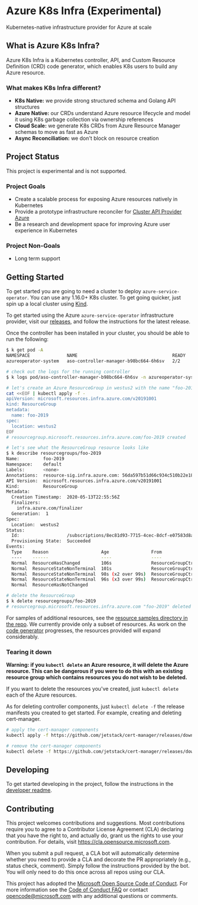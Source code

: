 # Azure K8s Infra (Experimental)
Kubernetes-native infrastructure provider for Azure at scale

## What is Azure K8s Infra?
Azure K8s Infra is a Kubernetes controller, API, and Custom Resource Definition (CRD) code generator, 
which enables K8s users to build any Azure resource.

### What makes K8s Infra different?
- **K8s Native:** we provide strong structured schema and Golang API structures
- **Azure Native:** our CRDs understand Azure resource lifecycle and model it using K8s garbage collection via ownership references
- **Cloud Scale:** we generate K8s CRDs from Azure Resource Manager schemas to move as fast as Azure
- **Async Reconciliation:** we don't block on resource creation

## Project Status
This project is experimental and is not supported.

### Project Goals
- Create a scalable process for exposing Azure resources natively in Kubernetes
- Provide a prototype infrastructure reconciler for [Cluster API Provider Azure](https://github.com/kubernetes-sigs/cluster-api-provider-azure)
- Be a research and development space for improving Azure user experience in Kubernetes

### Project Non-Goals
- Long term support

## Getting Started
To get started you are going to need a cluster to deploy `azure-service-operator`. You can use any 1.16.0+ K8s 
cluster. To get going quicker, just spin up a local cluster using [Kind](https://kind.sigs.k8s.io).

To get started using the Azure `azure-service-operator` infrastructure provider, visit our [releases](https://github.com/Azure/azure-service-operator/releases),
and follow the instructions for the latest release.

Once the controller has been installed in your cluster, you should be able to run the following:
```bash
$ k get pod -A
NAMESPACE              NAME                                    READY   STATUS    RESTARTS   AGE
azureoperator-system   aso-controller-manager-b98bc664-6h6sv   2/2     Running   0          7m15s

# check out the logs for the running controller
$ k logs pod/aso-controller-manager-b98bc664-6h6sv -n azureoperator-system -c manager

# let's create an Azure ResourceGroup in westus2 with the name "foo-2019"
cat <<EOF | kubectl apply -f -
apiVersion: microsoft.resources.infra.azure.com/v20191001
kind: ResourceGroup
metadata:
  name: foo-2019
spec:
  location: westus2
EOF
# resourcegroup.microsoft.resources.infra.azure.com/foo-2019 created

# let's see what the ResourceGroup resource looks like
$ k describe resourcegroups/foo-2019
Name:         foo-2019
Namespace:    default
Labels:       <none>
Annotations:  resource-sig.infra.azure.com: 56da597b51d66c934c510b22e183a69994a6654bbae92d88fdb46f962272220a
API Version:  microsoft.resources.infra.azure.com/v20191001
Kind:         ResourceGroup
Metadata:
  Creation Timestamp:  2020-05-13T22:55:56Z
  Finalizers:
    infra.azure.com/finalizer
  Generation:  1
Spec:
  Location:  westus2
Status:
  Id:                  /subscriptions/8ec81d93-7715-4cec-8dcf-e07583d8a24a/resourceGroups/foo-2019
  Provisioning State:  Succeeded
Events:
  Type    Reason                    Age                From               Message
  ----    ------                    ----               ----               -------
  Normal  ResourceHasChanged        106s               ResourceGroupCtrl  resource in state "" has changed and spec will be applied to Azure
  Normal  ResourceStateNonTerminal  101s               ResourceGroupCtrl  resource in state "", asking Azure for updated state
  Normal  ResourceStateNonTerminal  98s (x2 over 99s)  ResourceGroupCtrl  resource in state "Accepted", asking Azure for updated state
  Normal  ResourceStateNonTerminal  96s (x3 over 99s)  ResourceGroupCtrl  resource in state "Running", asking Azure for updated state
  Normal  ResourceHasNotChanged

# delete the ResourceGroup
$ k delete resourcegroups/foo-2019
# resourcegroup.microsoft.resources.infra.azure.com "foo-2019" deleted
```

For samples of additional resources, see the [resource samples directory in the repo](https://github.com/Azure/k8s-infra/tree/master/config/samples).
We currently provide only a subset of resources. As work on the [code generator](https://github.com/Azure/k8s-infra/tree/master/hack/generator)
progresses, the resources provided will expand considerably.

### Tearing it down
**Warning: if you `kubectl delete` an Azure resource, it will delete the Azure resource. This can
be dangerous if you were to do this with an existing resource group which contains resources you do
not wish to be deleted.**

If you want to delete the resources you've created, just `kubectl delete` each of the Azure 
resources.

As for deleting controller components, just `kubectl delete -f` the release manifests you created 
to get started. For example, creating and deleting cert-manager.
```bash
# apply the cert-manager components
kubectl apply -f https://github.com/jetstack/cert-manager/releases/download/v0.13.0/cert-manager.yaml

# remove the cert-manager components
kubectl delete -f https://github.com/jetstack/cert-manager/releases/download/v0.13.0/cert-manager.yaml
```

## Developing
To get started developing in the project, follow the instructions in the [developer readme](./docs/development.md).

## Contributing

This project welcomes contributions and suggestions.  Most contributions require you to agree to a
Contributor License Agreement (CLA) declaring that you have the right to, and actually do, grant us
the rights to use your contribution. For details, visit https://cla.opensource.microsoft.com.

When you submit a pull request, a CLA bot will automatically determine whether you need to provide
a CLA and decorate the PR appropriately (e.g., status check, comment). Simply follow the instructions
provided by the bot. You will only need to do this once across all repos using our CLA.

This project has adopted the [Microsoft Open Source Code of Conduct](https://opensource.microsoft.com/codeofconduct/).
For more information see the [Code of Conduct FAQ](https://opensource.microsoft.com/codeofconduct/faq/) or
contact [opencode@microsoft.com](mailto:opencode@microsoft.com) with any additional questions or comments.
